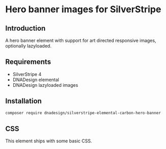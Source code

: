 # Hero banner images for SilverStripe

## Introduction

A hero banner element with support for art directed responsive images, optionally lazyloaded.

## Requirements

* SilverStripe 4
* DNADesign elemental
* DNADesign lazyloaded images

## Installation

```bash
composer require dnadesign/silverstripe-elemental-carbon-hero-banner
```

## CSS
This element ships with some basic CSS.

